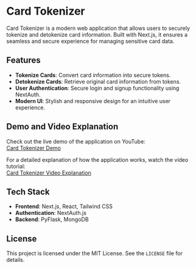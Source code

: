 # Card Tokenizer

Card Tokenizer is a modern web application that allows users to securely tokenize and detokenize card information. Built with Next.js, it ensures a seamless and secure experience for managing sensitive card data.

## Features
- **Tokenize Cards**: Convert card information into secure tokens.
- **Detokenize Cards**: Retrieve original card information from tokens.
- **User Authentication**: Secure login and signup functionality using NextAuth.
- **Modern UI**: Stylish and responsive design for an intuitive user experience.

## Demo and Video Explanation

Check out the live demo of the application on YouTube:  
[Card Tokenizer Demo](https://youtu.be/kB1hjZEnseE)

For a detailed explanation of how the application works, watch the video tutorial:  
[Card Tokenizer Video Explanation](https://www.youtube.com/watch?v=Ase0sERC4D4)

## Tech Stack
- **Frontend**: Next.js, React, Tailwind CSS
- **Authentication**: NextAuth.js
- **Backend**: PyFlask, MongoDB

## License

This project is licensed under the MIT License. See the `LICENSE` file for details.
